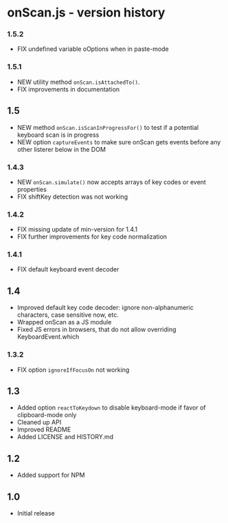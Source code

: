 # onScan.js - version history

### 1.5.2

- FIX undefined variable oOptions when in paste-mode 

### 1.5.1

- NEW utility method `onScan.isAttachedTo()`.
- FIX improvements in documentation

## 1.5

- NEW method `onScan.isScanInProgressFor()` to test if a potential keyboard scan is in progress
- NEW option `captureEvents` to make sure onScan gets events before any other listerer below in the DOM

### 1.4.3

- NEW `onScan.simulate()` now accepts arrays of key codes or event properties
- FIX shiftKey detection was not working

### 1.4.2

- FIX missing update of min-version for 1.4.1
- FIX further improvements for key code normalization

### 1.4.1

- FIX default keyboard event decoder

## 1.4

- Improved default key code decoder: ignore non-alphanumeric characters, case sensitive now, etc.
- Wrapped onScan as a JS module
- Fixed JS errors in browsers, that do not allow overriding KeyboardEvent.which

### 1.3.2

- FIX option `ignoreIfFocusOn` not working

## 1.3

- Added option `reactToKeydown` to disable keyboard-mode if favor of clipboard-mode only
- Cleaned up API
- Improved README
- Added LICENSE and HISTORY.md

## 1.2

- Added support for NPM

## 1.0

- Initial release

